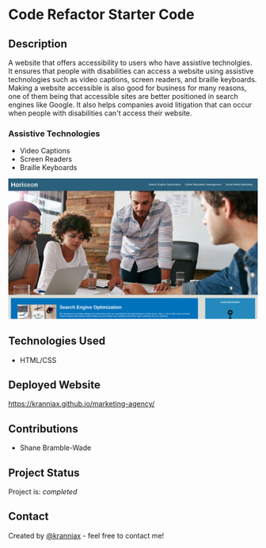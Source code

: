 # Code Refactor Starter Code

## Description

A website that offers accessibility to users who have assistive technolgies.  It
 ensures that people with disabilities can access a website using assistive technologies such as video captions, screen readers, and braille keyboards. Making a website accessible is also good for business for many reasons, one of them being that accessible sites are better positioned in search engines like Google. It also helps companies avoid litigation that can occur when people with disabilities can't access their website.

### Assistive Technologies

* Video Captions
* Screen Readers
* Braille Keyboards

![ Surpreme Images](/assets/images/kranniax-github-io-1920x1080desktop-7397a6.png)

## Technologies Used

* HTML/CSS

## Deployed Website

<https://kranniax.github.io/marketing-agency/>

## Contributions

* Shane Bramble-Wade

## Project Status

Project is: _completed_

## Contact

Created by [@kranniax](https://twitter.com/kranniax) - feel free to contact me!
